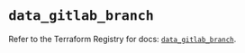 # `data_gitlab_branch`

Refer to the Terraform Registry for docs: [`data_gitlab_branch`](https://registry.terraform.io/providers/gitlabhq/gitlab/17.0.1/docs/data-sources/branch).

